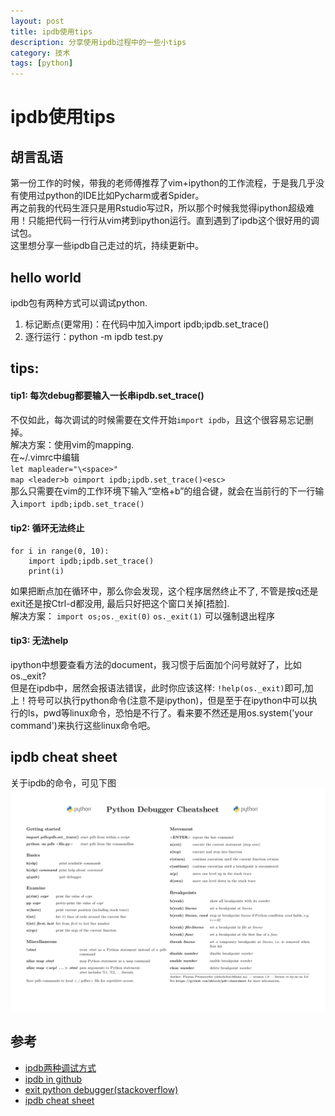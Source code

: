```yaml
---
layout: post
title: ipdb使用tips
description: 分享使用ipdb过程中的一些小tips
category: 技术
tags: [python]
---
```


# ipdb使用tips

## 胡言乱语
第一份工作的时候，带我的老师傅推荐了vim+ipython的工作流程，于是我几乎没有使用过python的IDE比如Pycharm或者Spider。  
再之前我的代码生涯只是用Rstudio写过R，所以那个时候我觉得ipython超级难用！只能把代码一行行从vim拷到ipython运行。直到遇到了ipdb这个很好用的调试包。  
这里想分享一些ipdb自己走过的坑，持续更新中。

## hello world
ipdb包有两种方式可以调试python.  
1. 标记断点(更常用)：在代码中加入import ipdb;ipdb.set_trace()  
2. 逐行运行：python -m ipdb test.py

## tips:
#### tip1: 每次debug都要输入一长串ipdb.set_trace()
不仅如此，每次调试的时候需要在文件开始`import ipdb`，且这个很容易忘记删掉。  
解决方案：使用vim的mapping.  
在~/.vimrc中编辑  
`let mapleader="\<space>"`  
`map <leader>b oimport ipdb;ipdb.set_trace()<esc>`  
那么只需要在vim的工作环境下输入“空格+b”的组合键，就会在当前行的下一行输入`import ipdb;ipdb.set_trace()`

#### tip2: 循环无法终止 
```
for i in range(0, 10):
    import ipdb;ipdb.set_trace()
    print(i)
```
如果把断点加在循环中，那么你会发现，这个程序居然终止不了, 不管是按q还是exit还是按Ctrl-d都没用, 最后只好把这个窗口关掉[捂脸].  
解决方案：
`import os;os._exit(0)`
`os._exit(1)` 可以强制退出程序

#### tip3: 无法help
ipython中想要查看方法的document，我习惯于后面加个问号就好了，比如os._exit?   
但是在ipdb中，居然会报语法错误，此时你应该这样: `!help(os._exit)`即可,加上！符号可以执行python命令(注意不是ipython)，但是至于在ipython中可以执行的ls，pwd等linux命令，恐怕是不行了。看来要不然还是用os.system('your command')来执行这些linux命令吧。

## ipdb cheat sheet
关于ipdb的命令，可见下图
![ipdb cheat sheet](https://raw.githubusercontent.com/nblock/pdb-cheatsheet/master/pdb-cheatsheet.png)

## 参考
+ [ipdb两种调试方式](http://hackerxu.com/2015/05/09/ipdbpython.html)
+ [ipdb in github](https://github.com/gotcha/ipdb)
+ [exit python debugger(stackoverflow)](http://stackoverflow.com/questions/32055062/exiting-python-debugger-ipdb)
+ [ipdb cheat sheet](https://raw.githubusercontent.com/nblock/pdb-cheatsheet/master/pdb-cheatsheet.png)
